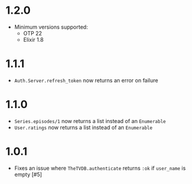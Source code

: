 1.2.0
=====
- Minimum versions supported:
  * OTP 22
  * Elixir 1.8

1.1.1
=====
- `Auth.Server.refresh_token` now returns an error on failure

1.1.0
=====
- `Series.episodes/1` now returns a list instead of an `Enumerable`
- `User.ratings` now returns a list instead of an `Enumerable`

1.0.1
=====
- Fixes an issue where `TheTVDB.authenticate` returns `:ok` if `user_name` is empty [#5]
